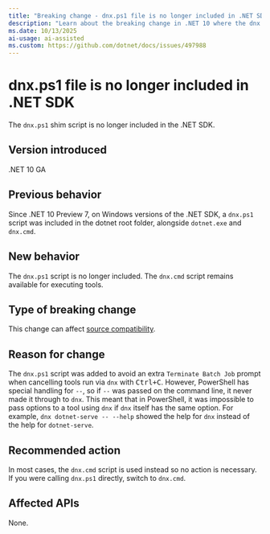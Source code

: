 ```yaml
---
title: "Breaking change - dnx.ps1 file is no longer included in .NET SDK"
description: "Learn about the breaking change in .NET 10 where the dnx.ps1 script is no longer included in Windows versions of the .NET SDK."
ms.date: 10/13/2025
ai-usage: ai-assisted
ms.custom: https://github.com/dotnet/docs/issues/497988
---
```


# dnx.ps1 file is no longer included in .NET SDK

The `dnx.ps1` shim script is no longer included in the .NET SDK.

## Version introduced

.NET 10 GA

## Previous behavior

Since .NET 10 Preview 7, on Windows versions of the .NET SDK, a `dnx.ps1` script was included in the dotnet root folder, alongside `dotnet.exe` and `dnx.cmd`.

## New behavior

The `dnx.ps1` script is no longer included. The `dnx.cmd` script remains available for executing tools.

## Type of breaking change

This change can affect [source compatibility](../../categories.md#source-incompatible).

## Reason for change

The `dnx.ps1` script was added to avoid an extra `Terminate Batch Job` prompt when cancelling tools run via `dnx` with <kbd>Ctrl+C</kbd>. However, PowerShell has special handling for `--`, so if `--` was passed on the command line, it never made it through to `dnx`. This meant that in PowerShell, it was impossible to pass options to a tool using `dnx` if `dnx` itself has the same option. For example, `dnx dotnet-serve -- --help` showed the help for `dnx` instead of the help for `dotnet-serve`.

## Recommended action

In most cases, the `dnx.cmd` script is used instead so no action is necessary. If you were calling `dnx.ps1` directly, switch to `dnx.cmd`.

## Affected APIs

None.
